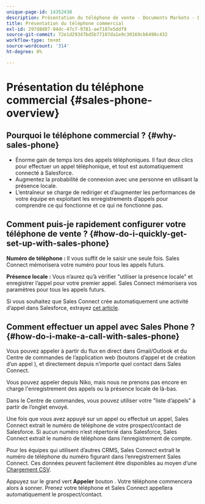 ```yaml
---
unique-page-id: 14352438
description: Présentation du téléphone de vente - Documents Marketo - Documentation du produit
title: Présentation du téléphone commercial
exl-id: 297d8d87-94dc-47c7-9781-ae7187e5ddf9
source-git-commit: 72e1d29347bd5b77107da1e9c30169cb6490c432
workflow-type: tm+mt
source-wordcount: '314'
ht-degree: 0%

---
```


# Présentation du téléphone commercial {#sales-phone-overview}

## Pourquoi le téléphone commercial ? {#why-sales-phone}

* Énorme gain de temps lors des appels téléphoniques. Il faut deux clics pour effectuer un appel téléphonique, et tout est automatiquement connecté à Salesforce.
* Augmentez la probabilité de connexion avec une personne en utilisant la présence locale.
* L’entraîneur se charge de rediriger et d’augmenter les performances de votre équipe en exploitant les enregistrements d’appels pour comprendre ce qui fonctionne et ce qui ne fonctionne pas.

## Comment puis-je rapidement configurer votre téléphone de vente ? {#how-do-i-quickly-get-set-up-with-sales-phone}

**Numéro de téléphone :** Il vous suffit de le saisir une seule fois. Sales Connect mémorisera votre numéro pour tous les appels futurs.

**Présence locale :** Vous n’aurez qu’à vérifier &quot;utiliser la présence locale&quot; et enregistrer l’appel pour votre premier appel. Sales Connect mémorisera vos paramètres pour tous les appels futurs.

Si vous souhaitez que Sales Connect crée automatiquement une activité d’appel dans Salesforce, extrayez [cet article](/help/marketo/product-docs/marketo-sales-connect/phone/calls-arent-logging-to-salesforce.md).

## Comment effectuer un appel avec Sales Phone ? {#how-do-i-make-a-call-with-sales-phone}

Vous pouvez appeler à partir du flux en direct dans Gmail/Outlook et du Centre de commandes de l’application web (boutons d’appel et de création d’un appel ), et directement depuis n’importe quel contact dans Sales Connect.

Vous pouvez appeler depuis Niko, mais nous ne prenons pas encore en charge l&#39;enregistrement des appels ou la présence locale de là-bas.

Dans le Centre de commandes, vous pouvez utiliser votre &quot;liste d’appels&quot; à partir de l’onglet envoyé.

Une fois que vous avez appuyé sur un appel ou effectué un appel, Sales Connect extrait le numéro de téléphone de votre prospect/contact de Salesforce. Si aucun numéro n’est répertorié dans Salesforce, Sales Connect extrait le numéro de téléphone dans l’enregistrement de compte.

Pour les équipes qui utilisent d’autres CRMS, Sales Connect extrait le numéro de téléphone du numéro figurant dans l’enregistrement Sales Connect. Ces données peuvent facilement être disponibles au moyen d’une [Chargement CSV](/help/marketo/product-docs/marketo-sales-connect/people/managing-contacts/import-contacts-via-csv.md).

Appuyez sur le grand vert **Appeler** bouton . Votre téléphone commencera alors à sonner. Prenez votre téléphone et Sales Connect appellera automatiquement le prospect/contact.
